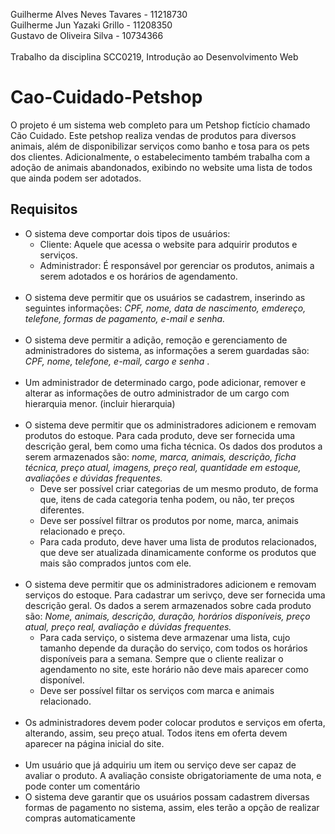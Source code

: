 Guilherme Alves Neves Tavares - 11218730 <br>
Guilherme Jun Yazaki Grillo - 11208350 <br>
Gustavo de Oliveira Silva  - 10734366 <br>
<br>
Trabalho da disciplina SCC0219, Introdução ao Desenvolvimento Web
# Cao-Cuidado-Petshop
  <p>   O projeto é um sistema web completo para um Petshop fictício chamado Cão Cuidado. Este petshop realiza vendas de produtos para diversos animais, além de disponibilizar serviços como banho e tosa para os pets dos clientes. Adicionalmente, o estabelecimento também trabalha com a adoção de animais abandonados, exibindo no website uma lista de todos que ainda podem ser adotados. </p>
 
## Requisitos
<p> <ul> 
 
  <li> O sistema deve comportar dois tipos de usuários:
      <ul>
        <li> Cliente: Aquele que acessa o website para adquirir produtos e serviços.</li>
        <li> Administrador: É responsável por gerenciar os produtos, animais a serem adotados e os horários de agendamento.</li>
      </ul>
  </li> <br>
  
  <li> O sistema deve permitir que os usuários se cadastrem, inserindo as seguintes informações: <i> CPF, nome, data de nascimento, emdereço, telefone, formas de pagamento, e-mail e senha.</i> </li><br>
    
  <li> O sistema deve permitir a adição, remoção e gerenciamento de administradores do sistema, as informações a serem guardadas são: <i> CPF, nome, telefone, e-mail, cargo e senha </i>.</li><br>
  
  <li> Um administrador de determinado cargo, pode adicionar, remover e alterar as informações de outro administrador de um cargo com hierarquia menor. (incluir hierarquia)</li> <br>
  
  <li> O sistema deve permitir que os administradores adicionem e removam produtos do estoque. Para cada produto, deve ser fornecida uma descrição geral, bem como uma ficha técnica. Os dados dos produtos a serem armazenados são: <i> nome, marca, animais, descrição, ficha técnica, preço atual, imagens, preço real, quantidade em estoque, avaliações e dúvidas frequentes.</i> 
   <ul>
     <li> Deve ser possível criar categorias de um mesmo produto, de forma que, itens de cada categoria tenha podem, ou não, ter preços diferentes. </li>
     <li> Deve ser possível filtrar os produtos por nome, marca, animais relacionado e preço. </li>
     <li> Para cada produto, deve haver uma lista de produtos relacionados, que deve ser atualizada dinamicamente conforme os produtos que mais são comprados juntos com ele.</li>
   </ul>
  </li><br>
  
  <li> O sistema deve permitir que os administradores adicionem e removam serviços do estoque. Para cadastrar um serivço, deve ser fornecida uma descrição geral. Os dados a serem armazenados sobre cada produto são: <i> Nome, animais, descrição, duração, horários disponíveis, preço atual, preço real, avaliação e dúvidas frequentes.</i>
  <ul>
    <li> Para cada serviço, o sistema deve armazenar uma lista, cujo tamanho depende da duração do serviço, com todos os horários disponíveis para a semana. Sempre que o cliente realizar o agendamento no site, este horário não deve mais aparecer como disponível. </li>
    <li> Deve ser possível filtar os serviços com marca e animais relacionado.
  </ul>
  </li><br>
  
  <li> Os administradores devem poder colocar produtos e serviços em oferta, alterando, assim, seu preço atual. Todos itens em oferta devem aparecer na página inicial do site.</li><br>
  <li> Um usuário que já adquiriu um item ou serviço deve ser capaz de avaliar o produto. A avaliação consiste obrigatoriamente de uma nota, e pode conter um comentário </li>
  
  <li> O sistema deve garantir que os usuários possam cadastrem diversas formas de pagamento no sistema, assim, eles terão a opção de realizar compras automaticamente </li><br>
</ul> </p>
